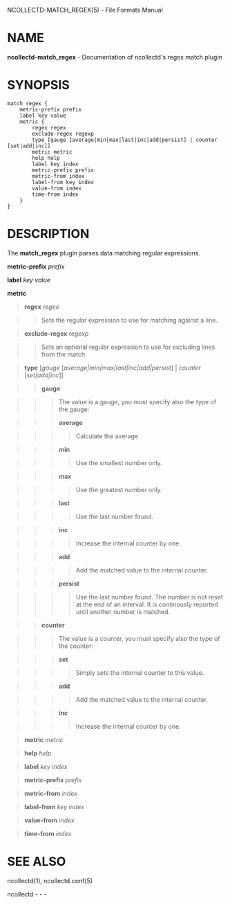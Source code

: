 NCOLLECTD-MATCH\_REGEX(5) - File Formats Manual

# NAME

**ncollectd-match\_regex** - Documentation of ncollectd's regex match plugin

# SYNOPSIS

	match regex {
	    metric-prefix prefix
	    label key value
	    metric {
	        regex regex
	        exclude-regex regexp
	        type [gauge [average|min|max|last|inc|add|persist] | counter [set|add|inc]]
	        metric metric
	        help help
	        label key index
	        metric-prefix prefix
	        metric-from index
	        label-from key index
	        value-from index
	        time-from index
	    }
	}

# DESCRIPTION

The **match\_regex** plugin parses data matching regular expressions.

**metric-prefix** *prefix*

**label** *key* *value*

**metric**

> **regex** *regex*

> > Sets the regular expression to use for matching against a line.

> **exclude-regex** *regexp*

> > Sets an optional regular expression to use for excluding lines from the match.

> **type** \[*gauge* \[*average|min|max|last|inc|add|persist*] | *counter* \[*set|add|inc*]]

> > **gauge**

> > > The value is a gauge, you must specify also the type of the gauge:

> > > **average**

> > > > Calculate the average

> > > **min**

> > > > Use the smallest number only.

> > > **max**

> > > > Use the greatest number only.

> > > **last**

> > > > Use the last number found.

> > > **inc**

> > > > Increase the internal counter by one.

> > > **add**

> > > > Add the matched value to the internal counter.

> > > **persist**

> > > > Use the last number found.
> > > > The number is not reset at the end of an interval.
> > > > It is continously reported until another number is matched.

> > **counter**

> > > The value is a counter, you must specify also the type of the counter:

> > > **set**

> > > > Simply sets the internal counter to this value.

> > > **add**

> > > > Add the matched value to the internal counter.

> > > **inc**

> > > > Increase the internal counter by one.

> **metric** *metric*

> **help** *help*

> **label** *key* *index*

> **metric-prefix** *prefix*

> **metric-from** *index*

> **label-from** *key* *index*

> **value-from** *index*

> **time-from** *index*

# SEE ALSO

ncollectd(1),
ncollectd.conf(5)

ncollectd - - -
